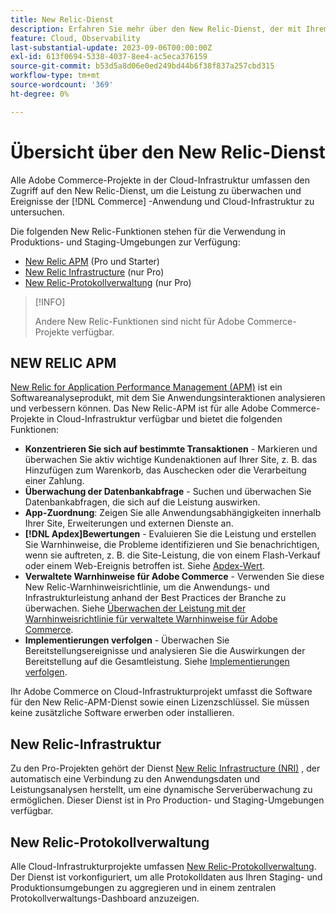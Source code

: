 ```yaml
---
title: New Relic-Dienst
description: Erfahren Sie mehr über den New Relic-Dienst, der mit Ihrem Adobe Commerce-Projekt zur Cloud-Infrastruktur verfügbar ist.
feature: Cloud, Observability
last-substantial-update: 2023-09-06T00:00:00Z
exl-id: 613f0694-5338-4037-8ee4-ac5eca376159
source-git-commit: b53d5a8d06e0ed249bd44b6f38f837a257cbd315
workflow-type: tm+mt
source-wordcount: '369'
ht-degree: 0%

---
```


# Übersicht über den New Relic-Dienst

Alle Adobe Commerce-Projekte in der Cloud-Infrastruktur umfassen den Zugriff auf den New Relic-Dienst, um die Leistung zu überwachen und Ereignisse der [!DNL Commerce] -Anwendung und Cloud-Infrastruktur zu untersuchen.

Die folgenden New Relic-Funktionen stehen für die Verwendung in Produktions- und Staging-Umgebungen zur Verfügung:

- [New Relic APM](#new-relic-apm) (Pro und Starter)
- [New Relic Infrastructure](#new-relic-infrastructure) (nur Pro)
- [New Relic-Protokollverwaltung](#new-relic-log-management) (nur Pro)

>[!INFO]
>
>Andere New Relic-Funktionen sind nicht für Adobe Commerce-Projekte verfügbar.

## NEW RELIC APM

[New Relic for Application Performance Management (APM)](https://docs.newrelic.com/introduction-apm/) ist ein Softwareanalyseprodukt, mit dem Sie Anwendungsinteraktionen analysieren und verbessern können. Das New Relic-APM ist für alle Adobe Commerce-Projekte in Cloud-Infrastruktur verfügbar und bietet die folgenden Funktionen:

- **Konzentrieren Sie sich auf bestimmte Transaktionen** - Markieren und überwachen Sie aktiv wichtige Kundenaktionen auf Ihrer Site, z. B. das Hinzufügen zum Warenkorb, das Auschecken oder die Verarbeitung einer Zahlung.
- **Überwachung der Datenbankabfrage** - Suchen und überwachen Sie Datenbankabfragen, die sich auf die Leistung auswirken.
- **App-Zuordnung**: Zeigen Sie alle Anwendungsabhängigkeiten innerhalb Ihrer Site, Erweiterungen und externen Dienste an.
- **[!DNL Apdex]Bewertungen** - Evaluieren Sie die Leistung und erstellen Sie Warnhinweise, die Probleme identifizieren und Sie benachrichtigen, wenn sie auftreten, z. B. die Site-Leistung, die von einem Flash-Verkauf oder einem Web-Ereignis betroffen ist. Siehe [Apdex-Wert](https://docs.newrelic.com/docs/apm/new-relic-apm/apdex/apdex-measure-user-satisfaction/).
- **Verwaltete Warnhinweise für Adobe Commerce** - Verwenden Sie diese New Relic-Warnhinweisrichtlinie, um die Anwendungs- und Infrastrukturleistung anhand der Best Practices der Branche zu überwachen. Siehe [Überwachen der Leistung mit der Warnhinweisrichtlinie für verwaltete Warnhinweise für Adobe Commerce](investigate-performance.md/#monitor-performance-with-managed-alerts).
- **Implementierungen verfolgen** - Überwachen Sie Bereitstellungsereignisse und analysieren Sie die Auswirkungen der Bereitstellung auf die Gesamtleistung. Siehe [Implementierungen verfolgen](track-deployments.md).

Ihr Adobe Commerce on Cloud-Infrastrukturprojekt umfasst die Software für den New Relic-APM-Dienst sowie einen Lizenzschlüssel. Sie müssen keine zusätzliche Software erwerben oder installieren.

## New Relic-Infrastruktur

Zu den Pro-Projekten gehört der Dienst [New Relic Infrastructure (NRI)](https://docs.newrelic.com/docs/infrastructure/infrastructure-monitoring/get-started/get-started-infrastructure-monitoring/) , der automatisch eine Verbindung zu den Anwendungsdaten und Leistungsanalysen herstellt, um eine dynamische Serverüberwachung zu ermöglichen. Dieser Dienst ist in Pro Production- und Staging-Umgebungen verfügbar.

## New Relic-Protokollverwaltung

Alle Cloud-Infrastrukturprojekte umfassen [New Relic-Protokollverwaltung](log-management.md). Der Dienst ist vorkonfiguriert, um alle Protokolldaten aus Ihren Staging- und Produktionsumgebungen zu aggregieren und in einem zentralen Protokollverwaltungs-Dashboard anzuzeigen.
